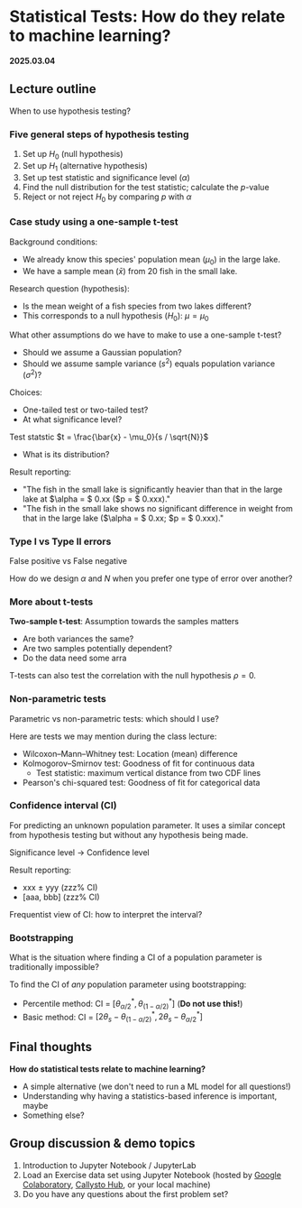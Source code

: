# Statistical Tests: How do they relate to machine learning?

**2025.03.04**

<!-- **2024.02.27, 2024.03.05** -->

## Lecture outline

When to use hypothesis testing?

### Five general steps of hypothesis testing
1. Set up $H_0$ (null hypothesis)
2. Set up $H_1$ (alternative hypothesis)
3. Set up test statistic and significance level ($\alpha$)
4. Find the null distribution for the test statistic; calculate the $p$-value
5. Reject or not reject $H_0$ by comparing $p$ with $\alpha$

### Case study using a one-sample t-test

Background conditions:
- We already know this species' population mean ($\mu_0$) in the large lake.
- We have a sample mean ($\bar{x}$) from 20 fish in the small lake.

Research question (hypothesis):
- Is the mean weight of a fish species from two lakes different?
- This corresponds to a null hypothesis ($H_0$): $\mu = \mu_0$

What other assumptions do we have to make to use a one-sample t-test?
- Should we assume a Gaussian population?
- Should we assume sample variance ($s^2$) equals population variance ($\sigma^2$)?

Choices:
- One-tailed test or two-tailed test?
- At what significance level?

Test statstic $t = \frac{\bar{x} - \mu_0}{s / \sqrt{N}}$
- What is its distribution?

Result reporting: 
- "The fish in the small lake is significantly heavier than that in the large lake at $\alpha = $ 0.xx ($p = $ 0.xxx)."
- "The fish in the small lake shows no significant difference in weight from that in the large lake ($\alpha = $ 0.xx; $p = $ 0.xxx)."

### Type I vs Type II errors 

False positive vs False negative

How do we design $\alpha$ and $N$ when you prefer one type of error over another?

### More about t-tests

**Two-sample t-test**: Assumption towards the samples matters
- Are both variances the same?
- Are two samples potentially dependent?
- Do the data need some arra

T-tests can also test the correlation with the null hypothesis $\rho = 0$.

### Non-parametric tests

Parametric vs non-parametric tests: which should I use?

Here are tests we may mention during the class lecture:
- Wilcoxon–Mann–Whitney test: Location (mean) difference 
- Kolmogorov–Smirnov test: Goodness of fit for continuous data
  - Test statistic: maximum vertical distance from two CDF lines
- Pearson's chi-squared test: Goodness of fit for categorical data

### Confidence interval (CI) 

For predicting an unknown population parameter. It uses a similar concept from hypothesis testing but without any hypothesis being made. 

Significance level -> Confidence level

Result reporting: 
- xxx $\pm$ yyy (zzz% CI)
- [aaa, bbb] (zzz% CI)

Frequentist view of CI: how to interpret the interval?

### Bootstrapping

What is the situation where finding a CI of a population parameter is traditionally impossible?

To find the CI of *any* population parameter using bootstrapping:
- Percentile method: CI = $[ \theta^{\ast}_{\alpha/2}, \theta^{\ast}_{(1 - \alpha/2)} ]$ (**Do not use this!**)
- Basic method: CI = $[ 2\theta_s - \theta^{\ast}_{(1 - \alpha/2)}, 2\theta_s - \theta^{\ast}_{\alpha/2} ]$

## Final thoughts 

**How do statistical tests relate to machine learning?**
- A simple alternative (we don't need to run a ML model for all questions!)
- Understanding why having a statistics-based inference is important, maybe
- Something else?

<!-- Do you think an inflated die is fair? How to test it?

Histogram and statistical distributions -->

<!-- List at least one random variable in environmental science and remote sensing that fit each statistical distribution:
- Gaussian distribution (aka normal distribution)
- Gamma distribution
- Beta distribution
- Binomial distribution -->

<!-- Suppose Yushan measures 3952.43 m by a satellite altimeter. And the maximum measurement error of this altimeter is 0.2 m according to its documentation. What is the uncertainty of Yushan’s height? What is the 95% confidence interval of Yushan’s height? -->

## Group discussion & demo topics

1. Introduction to Jupyter Notebook / JupyterLab
2. Load an Exercise data set using Jupyter Notebook (hosted by [Google Colaboratory](https://colab.google/), [Callysto Hub](https://www.callysto.ca/), or your local machine)
3. Do you have any questions about the first problem set?